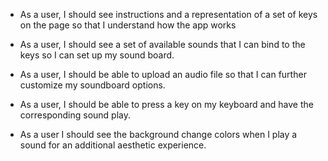 * As a user, I should see instructions and a representation of a set of keys on the page so that I understand how the app works

* As a user, I should see a set of available sounds that I can bind to the keys so I can set up my sound board.

* As a user, I should be able to upload an audio file so that I can further customize my soundboard options.

* As a user, I should be able to press a key on my keyboard and have the corresponding sound play.

* As a user I should see the background change colors when I play a sound for an additional aesthetic experience.
